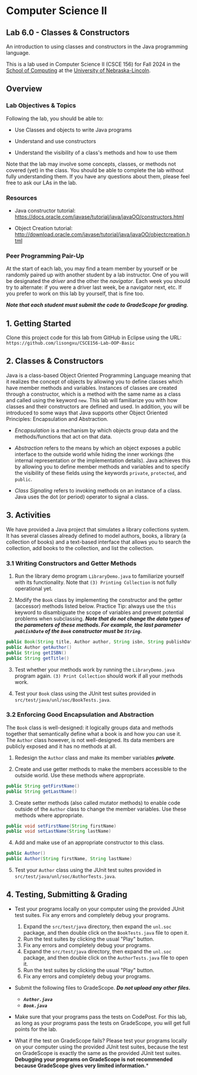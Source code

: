 # Computer Science II
## Lab 6.0 - Classes & Constructors

An introduction to using classes and constructors in the Java programming language.

This is a lab used in Computer Science II (CSCE 156) for Fall 2024 
in the [School of Computing](https://computing.unl.edu) 
at the [University of Nebraska-Lincoln](https://www.unl.edu).

## Overview

### Lab Objectives & Topics

Following the lab, you should be able to:

-   Use Classes and objects to write Java programs

-   Understand and use constructors

-   Understand the visibility of a class's methods and how to use them

Note that the lab may involve some concepts, classes, or methods not covered (yet) in the class. You should be able to complete the lab without fully understanding them. If you have any questions about them, please feel free to ask our LAs in the lab. 

### Resources

-   Java constructor tutorial:  
    https://docs.oracle.com/javase/tutorial/java/javaOO/constructors.html

-   Object Creation tutorial:  
    http://download.oracle.com/javase/tutorial/java/javaOO/objectcreation.html

### Peer Programming Pair-Up

At the start of each lab, you may find a team member by yourself or be randomly paired up with another student by
a lab instructor.  One of you will be designated the *driver* and the other the *navigator*. Each week you should try to alternate: if you were a driver 
last week, be a navigator next, etc. If you prefer to work on this lab by yourself, that is fine too.

***Note that each student must submit the code to GradeScope for grading.***

## 1. Getting Started

Clone this project code for this lab from GitHub in Eclipse using the
URL: `https://github.com/lisongxu/CSCE156-Lab-OOP-Basic`

## 2. Classes & Constructors 

Java is a class-based Object Oriented Programming Language meaning that it realizes the concept of objects by allowing you to define classes which have member methods and variables. Instances of classes are created through a constructor, which is a method with the same name as a class and called using the keyword `new`. This lab will familiarize you with how classes and their constructors are defined and used. In addition, you will be introduced to some ways that Java supports other Object Oriented Principles: Encapsulation and Abstraction.

-   *Encapsulation* is a mechanism by which objects group data and the methods/functions that act on that data. 

-   *Abstraction* refers to the means by which an object exposes a public interface to the outside world while hiding the inner workings (the internal representation or the implementation details). Java achieves this by allowing you to define member methods and variables and to specify the visibility of these fields using the keywords `private`, `protected`, and `public`.
    
-   *Class Signaling* refers to invoking methods on an instance of a class. Java uses the dot (or period) operator to signal a class.

## 3. Activities 

We have provided a Java project that simulates a library collections system. It has several classes already defined to model authors, books,
a library (a collection of books) and a text-based interface that allows you to search the collection, add books to the collection, and list the collection.

### 3.1 Writing Constructors and Getter Methods

1.  Run the library demo program `LibraryDemo.java` to familiarize yourself with its functionality. Note that `(3) Printing Collection` is not fully
    operational yet.

2.  Modify the `Book` class by implementing the constructor and the getter (accessor) methods listed below.  Practice Tip: always use the `this` keyword to disambiguate the scope of variables and prevent potential problems when subclassing. ***Note that do not change the data types of the parameters of these methods. For example, the last parameter `publishDate` of the `Book` constructor must be `String`.***

```java
public Book(String title, Author author, String isbn, String publishDate)
public Author getAuthor()
public String getISBN()
public String getTitle()
 ```

3.  Test whether your methods work by running the `LibraryDemo.java` program again. `(3) Print Collection` should work if all your methods work.
   
4.  Test your `Book` class using the JUnit test suites provided in `src/test/java/unl/soc/BookTests.java`.

### 3.2 Enforcing Good Encapsulation and Abstraction

The `Book` class is well-designed: it logically groups data and methods together that semantically define what a book is and how you can use it.
The `Author` class however, is not well-designed.  Its data members are publicly exposed and it has no methods at all.

1.  Redesign the `Author` class and make its member variables ***private***.

2.  Create and use getter methods to make the members accessible to the outside world. Use these methods where appropriate.

```java
public String getFirstName() 
public String getLastName()
 ```

3.  Create setter methods (also called mutator methods) to enable code outside of the `Author` class to change the member variables. Use these methods where appropriate.

```java
public void setFirstName(String firstName)
public void setLastName(String lastName)
 ```

4.  Add and make use of an appropriate constructor to this class.

```java
public Author()
public Author(String firstName, String lastName)
 ```

5. Test your `Author` class using the JUnit test suites provided in `src/test/java/unl/soc/AuthorTests.java`.

## 4. Testing, Submitting & Grading

* Test your programs locally on your computer using the provided JUnit test suites.  Fix any
errors and completely debug your programs.

    1. Expand the `src/test/java` directory, then expand the `unl.soc` package, and then double click on the `BookTests.java` file to open it. 
    2. Run the test suites by clicking the usual "Play" button.
    3. Fix any errors and completely debug your programs. 
    4. Expand the `src/test/java` directory, then expand the `unl.soc` package, and then double click on the `AuthorTests.java` file to open it. 
    5. Run the test suites by clicking the usual "Play" button.
    6. Fix any errors and completely debug your programs.

* Submit the following files to GradeScope. ***Do not upload any other files.***
  * ***`Author.java`***
  * ***`Book.java`***
    
* Make sure that your programs pass the tests on CodePost. For this lab, as long as your programs pass  the tests on GradeScope, you will get full points for the lab.

* What if the test on GradeScope fails? Please test your programs locally on your computer using the provided JUnit test suites, because the test on GradeScope is exactly the same as the provided JUnit test suites. **Debugging your programs on GradeScope is not recommended because GradeScope gives very limited information.***
